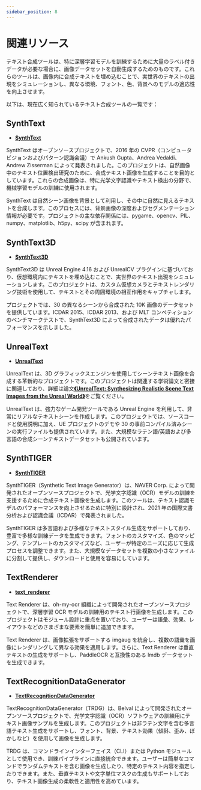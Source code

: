 ```yaml
---
sidebar_position: 8
---
```


# 関連リソース

テキスト合成ツールは、特に深層学習モデルを訓練するために大量のラベル付きデータが必要な場合に、画像データセットを自動生成するためのものです。これらのツールは、画像内に合成テキストを埋め込むことで、実世界のテキストの出現をシミュレーションし、異なる環境、フォント、色、背景へのモデルの適応性を向上させます。

以下は、現在広く知られているテキスト合成ツールの一覧です：

## SynthText

- [**SynthText**](https://github.com/ankush-me/SynthText)

SynthText はオープンソースプロジェクトで、2016 年の CVPR（コンピュータビジョンおよびパターン認識会議）で Ankush Gupta、Andrea Vedaldi、Andrew Zisserman によって発表されました。このプロジェクトは、自然画像中のテキスト位置検出研究のために、合成テキスト画像を生成することを目的としています。これらの合成画像は、特に光学文字認識やテキスト検出の分野で、機械学習モデルの訓練に使用されます。

SynthText は自然シーン画像を背景として利用し、その中に自然に見えるテキストを合成します。このプロセスには、背景画像の深度およびセグメンテーション情報が必要です。プロジェクトの主な依存関係には、pygame、opencv、PIL、numpy、matplotlib、h5py、scipy が含まれます。

## SynthText3D

- [**SynthText3D**](https://github.com/MhLiao/SynthText3D)

SynthText3D は Unreal Engine 4.16 および UnrealCV プラグインに基づいており、仮想環境内にテキストを埋め込むことで、実世界のテキスト出現をシミュレーションします。このプロジェクトは、カスタム仮想カメラとテキストレンダリング技術を使用して、テキストとその周囲環境の相互作用をキャプチャします。

プロジェクトでは、30 の異なるシーンから合成された 10K 画像のデータセットを提供しています。ICDAR 2015、ICDAR 2013、および MLT コンペティションのベンチマークテストで、SynthText3D によって合成されたデータは優れたパフォーマンスを示しました。

## UnrealText

- [**UnrealText**](https://github.com/Jyouhou/UnrealText/)

UnrealText は、3D グラフィックスエンジンを使用してシーンテキスト画像を合成する革新的なプロジェクトです。このプロジェクトは関連する学術論文と密接に関連しており、詳細は論文[**《UnrealText: Synthesizing Realistic Scene Text Images from the Unreal World》**](https://arxiv.org/abs/2003.10608)をご覧ください。

UnrealText は、強力なゲーム開発ツールである Unreal Engine を利用して、非常にリアルなテキストシーンを作成します。このプロジェクトでは、ソースコードと使用説明に加え、UE プロジェクトのデモや 30 の事前コンパイル済みシーンの実行ファイルも提供されています。また、大規模なラテン語/英語および多言語の合成シーンテキストデータセットも公開されています。

## SynthTIGER

- [**SynthTIGER**](https://github.com/clovaai/synthtiger)

SynthTIGER（Synthetic Text Image Generator）は、NAVER Corp. によって開発されたオープンソースプロジェクトで、光学文字認識（OCR）モデルの訓練を支援するために合成テキスト画像を生成します。このツールは、テキスト認識モデルのパフォーマンスを向上させるために特別に設計され、2021 年の国際文書分析および認識会議（ICDAR）で発表されました。

SynthTIGER は多言語および多様なテキストスタイル生成をサポートしており、豊富で多様な訓練データを生成できます。フォントのカスタマイズ、色のマッピング、テンプレートのカスタマイズなど、ユーザーが特定のニーズに応じて生成プロセスを調整できます。また、大規模なデータセットを複数の小さなファイルに分割して提供し、ダウンロードと使用を容易にしています。

## TextRenderer

- [**text_renderer**](https://github.com/Sanster/text_renderer)

Text Renderer は、oh-my-ocr 組織によって開発されたオープンソースプロジェクトで、深層学習 OCR モデルの訓練用のテキスト行画像を生成します。このプロジェクトはモジュール設計に重点を置いており、ユーザーは語彙、効果、レイアウトなどのさまざまな要素を簡単に追加できます。

Text Renderer は、画像拡張をサポートする imgaug を統合し、複数の語彙を画像にレンダリングして異なる効果を適用します。さらに、Text Renderer は垂直テキストの生成をサポートし、PaddleOCR と互換性のある lmdb データセットを生成できます。

## TextRecognitionDataGenerator

- [**TextRecognitionDataGenerator**](https://github.com/Belval/TextRecognitionDataGenerator)

TextRecognitionDataGenerator（TRDG）は、Belval によって開発されたオープンソースプロジェクトで、光学文字認識（OCR）ソフトウェアの訓練用にテキスト画像サンプルを生成します。このプロジェクトは非ラテン文字を含む多言語テキスト生成をサポートし、フォント、背景、テキスト効果（傾斜、歪み、ぼかしなど）を使用して画像を生成します。

TRDG は、コマンドラインインターフェイス（CLI）または Python モジュールとして使用でき、訓練パイプラインに直接統合できます。ユーザーは簡単なコマンドでランダムテキストを含む画像を生成したり、特定のテキスト内容を指定したりできます。また、垂直テキストや文字単位マスクの生成もサポートしており、テキスト画像生成の柔軟性と適用性を高めています。
